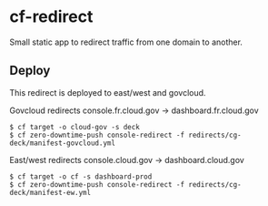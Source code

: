 # cf-redirect

Small static app to redirect traffic from one domain to another.

## Deploy

This redirect is deployed to east/west and govcloud.

Govcloud redirects console.fr.cloud.gov -> dashboard.fr.cloud.gov

    $ cf target -o cloud-gov -s deck
    $ cf zero-downtime-push console-redirect -f redirects/cg-deck/manifest-govcloud.yml

East/west redirects console.cloud.gov -> dashboard.cloud.gov

    $ cf target -o cf -s dashboard-prod
    $ cf zero-downtime-push console-redirect -f redirects/cg-deck/manifest-ew.yml

